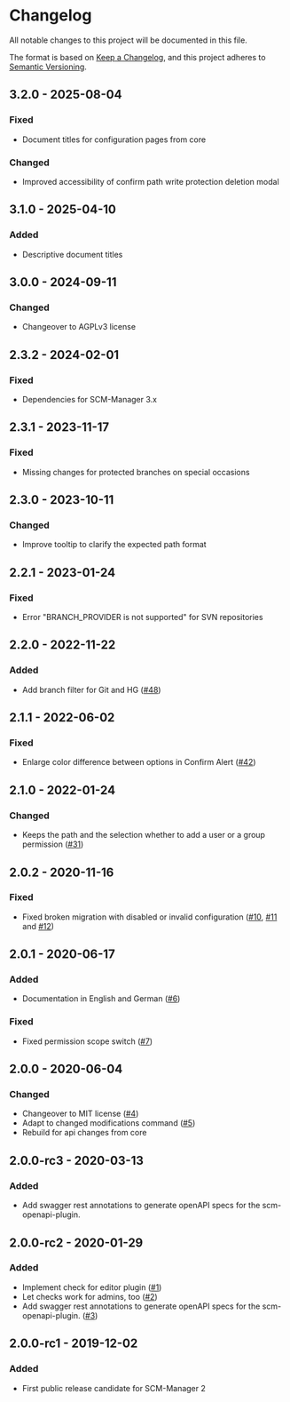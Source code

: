 # Changelog

All notable changes to this project will be documented in this file.

The format is based on [Keep a Changelog](https://keepachangelog.com/en/1.0.0/),
and this project adheres to [Semantic Versioning](https://semver.org/spec/v2.0.0.html).

## 3.2.0 - 2025-08-04
### Fixed
- Document titles for configuration pages from core

### Changed
- Improved accessibility of confirm path write protection deletion modal

## 3.1.0 - 2025-04-10
### Added
- Descriptive document titles

## 3.0.0 - 2024-09-11
### Changed
- Changeover to AGPLv3 license

## 2.3.2 - 2024-02-01
### Fixed
- Dependencies for SCM-Manager 3.x

## 2.3.1 - 2023-11-17
### Fixed
- Missing changes for protected branches on special occasions

## 2.3.0 - 2023-10-11
### Changed
- Improve tooltip to clarify the expected path format

## 2.2.1 - 2023-01-24
### Fixed
- Error "BRANCH_PROVIDER is not supported" for SVN repositories

## 2.2.0 - 2022-11-22
### Added
- Add branch filter for Git and HG ([#48](https://github.com/scm-manager/scm-pathwp-plugin/pull/48))

## 2.1.1 - 2022-06-02
### Fixed
- Enlarge color difference between options in Confirm Alert ([#42](https://github.com/scm-manager/scm-pathwp-plugin/pull/42))

## 2.1.0 - 2022-01-24
### Changed
- Keeps the path and the selection whether to add a user or a group permission ([#31](https://github.com/scm-manager/scm-pathwp-plugin/pull/31))

## 2.0.2 - 2020-11-16
### Fixed
- Fixed broken migration with disabled or invalid configuration ([#10](https://github.com/scm-manager/scm-pathwp-plugin/pull/10), [#11](https://github.com/scm-manager/scm-pathwp-plugin/issues/11) and [#12](https://github.com/scm-manager/scm-pathwp-plugin/pull/12))

## 2.0.1 - 2020-06-17
### Added
- Documentation in English and German ([#6](https://github.com/scm-manager/scm-pathwp-plugin/pull/6))

### Fixed
- Fixed permission scope switch ([#7](https://github.com/scm-manager/scm-pathwp-plugin/pull/7))

## 2.0.0 - 2020-06-04
### Changed
- Changeover to MIT license ([#4](https://github.com/scm-manager/scm-pathwp-plugin/pull/4))
- Adapt to changed modifications command ([#5](https://github.com/scm-manager/scm-pathwp-plugin/pull/5))
- Rebuild for api changes from core

## 2.0.0-rc3 - 2020-03-13
### Added
- Add swagger rest annotations to generate openAPI specs for the scm-openapi-plugin.

## 2.0.0-rc2 - 2020-01-29
### Added
- Implement check for editor plugin ([#1](https://github.com/scm-manager/scm-pathwp-plugin/pull/1))
- Let checks work for admins, too ([#2](https://github.com/scm-manager/scm-pathwp-plugin/pull/2))
- Add swagger rest annotations to generate openAPI specs for the scm-openapi-plugin. ([#3](https://github.com/scm-manager/scm-pathwp-plugin/pull/3))

## 2.0.0-rc1 - 2019-12-02
### Added
- First public release candidate for SCM-Manager 2

